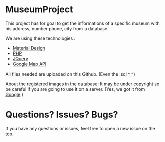 # MuseumProject

This project has for goal to get the informations of a specific museum with his address, number phone, city from a database.

We are using these technologies :
<ul>
  <li><a href="http://materializecss.com/">Material Design</a></li>
  <li><a href="http://php.net">PHP</a></li>
  <li><a href="https://jquery.com/">JQuery</a></li>
  <li><a href="https://developers.google.com/maps/?hl=fr">Google Map API</a></li>
</ul>

All files needed are uploaded on this Github. (Even the .sql ^_^)

About the registered images in the database; It may be under copyright so be careful if you are going to use it on a server. (Yes, we got it from <a href="http://google.com">Google</a>.)

<h1>Questions? Issues? Bugs?</h1>

If you have any questions or issues, feel free to open a new issue on the top.
